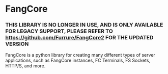 # FangCore

### THIS LIBRARY IS NO LONGER IN USE, AND IS ONLY AVAILABLE FOR LEGACY SUPPORT, PLEASE REFER TO https://github.com/Furrure/FangCore2 FOR THE UPDATED VERSION

FangCore is a python library for creating many different types of server applications, such as FangCore instances, FC Terminals, FS Sockets, HTTP/S, and more.
